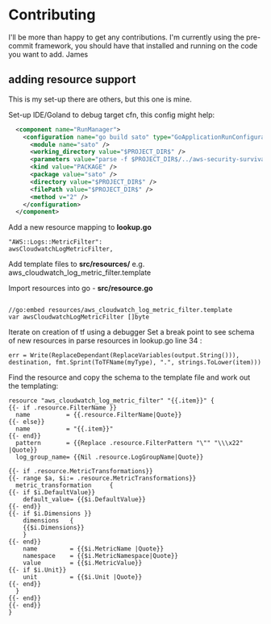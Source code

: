 # Contributing

I'll be more than happy to get any contributions.
I'm currently using the pre-commit framework, you should have that installed
and running on the code you want to add.
James

## adding resource support

This is my set-up there are others, but this one is mine.

Set-up IDE/Goland to debug target cfn, this config might help:

```xml
  <component name="RunManager">
    <configuration name="go build sato" type="GoApplicationRunConfiguration" factoryName="Go Application" nameIsGenerated="true">
      <module name="sato" />
      <working_directory value="$PROJECT_DIR$" />
      <parameters value="parse -f $PROJECT_DIR$/../aws-security-survival-kit/cfn-global.yml " />
      <kind value="PACKAGE" />
      <package value="sato" />
      <directory value="$PROJECT_DIR$" />
      <filePath value="$PROJECT_DIR$" />
      <method v="2" />
    </configuration>
  </component>
```

Add a new resource mapping to **lookup.go**

```golang
"AWS::Logs::MetricFilter":                          awsCloudwatchLogMetricFilter,
```

Add template files to **src/resources/** e.g. aws_cloudwatch_log_metric_filter.template

Import resources into go - **src/resource.go**

```golang

//go:embed resources/aws_cloudwatch_log_metric_filter.template
var awsCloudwatchLogMetricFilter []byte
```

Iterate on creation of tf using a debugger
Set a break point to see schema of new resources in parse resources in lookup.go line 34 :

``` golang
err = Write(ReplaceDependant(ReplaceVariables(output.String())), destination, fmt.Sprint(ToTFName(myType), ".", strings.ToLower(item)))
```

Find the resource and copy the schema to the template file and work out the templating:

```gotemplate
resource "aws_cloudwatch_log_metric_filter" "{{.item}}" {
{{- if .resource.FilterName }}
  name          = {{.resource.FilterName|Quote}}
{{- else}}
  name          = "{{.item}}"
{{- end}}
  pattern       = {{Replace .resource.FilterPattern "\"" "\\\x22" |Quote}}
  log_group_name= {{Nil .resource.LogGroupName|Quote}}

{{- if .resource.MetricTransformations}}
{{- range $a, $i:= .resource.MetricTransformations}}
  metric_transformation     {
{{- if $i.DefaultValue}}
    default_value= {{$i.DefaultValue}}
{{- end}}
{{- if $i.Dimensions }}
    dimensions   {
    {{$i.Dimensions}}
    }
{{- end}}
    name         = {{$i.MetricName |Quote}}
    namespace    = {{$i.MetricNamespace|Quote}}
    value        = {{$i.MetricValue}}
{{- if $i.Unit}}
    unit         = {{$i.Unit |Quote}}
{{- end}}
  }
{{- end}}
{{- end}}
}
```
